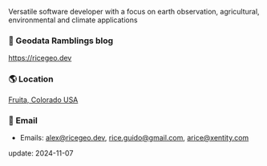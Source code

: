 Versatile software developer with a focus on earth observation, agricultural, environmental and climate applications 

### :pencil: Geodata Ramblings blog

https://ricegeo.dev


### :earth_americas: Location 

 [Fruita, Colorado USA](https://www.openstreetmap.org/#map=8/38.974/-108.680)

### :wave: Email

* Emails: [alex@ricegeo.dev](mailto:alex@ricegeo.dev), [rice.guido@gmail.com](mailto:rice.guido@gmail.com), [arice@xentity.com](mailto:arice@xentity.com)

update: 2024-11-07
